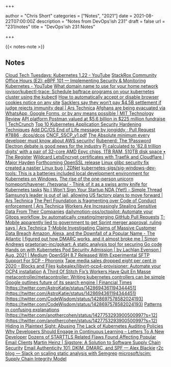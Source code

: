 +++

author = "Chris Short"
categories = ["Notes", "2021"]
date = 2021-08-22T07:00:00Z
description = "Notes from DevOps'ish 231"
draft = false
url = "231/notes"
title = "DevOps'ish 231 Notes"

+++

{{< notes-note >}}

## Notes

[Cloud Tech Tuesdays: Kubernetes 1.22 - YouTube](https://www.youtube.com/watch?v=wKbe0T2E0QQ)
[StackRox Community Office Hours (E2): eBPF 101 — Implementing Security & Monitoring Kubernetes - YouTube](https://www.youtube.com/watch?v=u8EzEC4vC2k)
[What domain name to use for your home network](https://www.ctrl.blog/entry/homenet-domain-name.html)
[iovisor/kubectl-trace: Schedule bpftrace programs on your kubernetes cluster using the kubectl](https://github.com/iovisor/kubectl-trace)
[How to automatically accept or disable browser cookies notice on any site](https://www.hackread.com/how-to-accept-disable-browser-cookies-notice/)
[Sacklers say they won’t pay $4.5B settlement if judge rejects immunity deal | Ars Technica](https://arstechnica.com/tech-policy/2021/08/sacklers-say-they-wont-pay-4-5b-settlement-if-judge-rejects-immunity-deal/)
[Afghans are being evacuated via WhatsApp, Google Forms, or by any means possible | MIT Technology Review](https://www.technologyreview.com/2021/08/17/1032127/afghanistan-kabul-evacuation-whatsapp-google-forms-security/)
[API platform Postman valued at $5.6 billion in $225 million fundraise | TechCrunch](https://techcrunch.com/2021/08/18/api-platform-postman-valued-at-5-6-billion-in-225-million-fundraise/)
[Top 10 Kubernetes Application Security Hardening Techniques](https://blog.aquasec.com/kubernetes-hardening-techniques)
[Add DC/OS End of Life message by jongiddy · Pull Request #7886 · dcos/dcos](https://github.com/dcos/dcos/pull/7886)
[CNCF_SSCP_v1.pdf](https://project.linuxfoundation.org/hubfs/CNCF_SSCP_v1.pdf)
[The Absolute minimum every developer must know about AWS security!](https://blog.cloudyali.io/absolute-minimum-every-developer-must-know-about-aws-security)
[Rubenerd: The 1Password Electron debate is good news for the industry](https://rubenerd.com/1password-electron-flareup-is-good-news/)
[Pi calculated to '62.8 trillion digits' with a pair of 32-core AMD Epyc chips, 1TB RAM, 510TB disk space • The Register](https://www.theregister.com/2021/08/17/pi_world_record_challenged/)
[Wildcard LetsEncrypt certificates with Traefik and Cloudflare | Major Hayden](https://major.io/2021/08/16/wildcard-letsencrypt-certificates-traefik-cloudflare/)
[Forthcoming OpenSSL release](https://mta.openssl.org/pipermail/openssl-announce/2021-August/000205.html)
[Linux glibc security fix created a nastier Linux bug | ZDNet](https://www.zdnet.com/article/linux-glibc-security-fix-created-a-nastier-linux-bug/)
[kubernetes-sigs/sig-windows-dev-tools: This is a batteries included local development environment for Kubernetes on Windows.](https://github.com/kubernetes-sigs/sig-windows-dev-tools/)
[The rise of the one-person unicorn](https://www.nothingventured.com/the-rise-of-the-one-person-unicorn/)
[homeport/havener: /ˈheɪvənə/ - Think of it as a swiss army knife for Kubernetes tasks](https://github.com/homeport/havener)
[No I Won't Sign Your Startup NDA (Yet!) - Simple Thread](https://www.simplethread.com/no-i-wont-sign-your-startup-nda-yet/)
[Samsung’s leader is out of jail, allowing US factory plans to move forward | Ars Technica](https://arstechnica.com/gadgets/2021/08/samsung-leader-jay-y-lee-released-from-prison-on-parole/)
[The Perl Foundation is fragmenting over Code of Conduct enforcement | Ars Technica](https://arstechnica.com/gadgets/2021/08/the-perl-foundation-is-fragmenting-over-code-of-conduct-enforcement/)
[Workers Are Increasingly Stealing Sensitive Data From Their Companies](https://www.businessinsider.com/workers-are-increasingly-stealing-sensitive-data-from-their-companies-2021-8?op=1&scrolla=5eb6d68b7fedc32c19ef33b4)
[dailymotion-oss/octopilot: Automate your Gitops workflow, by automatically creating/merging GitHub Pull Requests](https://github.com/dailymotion-oss/octopilot)
[T-Mobile apparently lied to government to get Sprint merger approval, ruling says | Ars Technica](https://arstechnica.com/tech-policy/2021/08/t-mobile-apparently-lied-to-government-to-get-sprint-merger-approval-ruling-says/)
[T-Mobile Investigating Claims of Massive Customer Data Breach](https://www.vice.com/en/article/akg8wg/tmobile-investigating-customer-data-breach-100-million?utm_source=reddit.com)
[Amazon, Alexa, and the Downfall of a Popular Name - The Atlantic](https://www.theatlantic.com/family/archive/2021/08/amazon-alexa-popular-name/619794/)
[I figured out how DMARC works, and it almost broke me | Simon Andrews](https://simonandrews.ca/articles/how-to-set-up-spf-dkim-dmarc)
[praetorian-inc/gokart: A static analysis tool for securing Go code](https://github.com/praetorian-inc/gokart)
[Hands on with Kubernetes Pod Security Admission | by Lachlan Evenson | Aug, 2021 | Medium](https://medium.com/@LachlanEvenson/hands-on-with-kubernetes-pod-security-admission-b6cac495cd11)
[OpenSSH 8.7 Released With Experimental SFTP Support For SCP - Phoronix](https://www.phoronix.com/scan.php?page=news_item&px=OpenSSH-8.7)
[Tape media sales dropped eight per cent in 2020 – Blocks and Files](https://blocksandfiles.com/2021/08/19/tape-media-sales-dropped-8-per-cent-in-2020/)
[kubealex/libvirt-ocp4-provisioner: Automate your OCP4 installation](https://github.com/kubealex/libvirt-ocp4-provisioner)
[A Third Of Stitch Fix’s Workers Have Quit En Masse](https://www.buzzfeednews.com/article/carolineodonovan/stitch-fix-employees-quitting?scrolla=5eb6d68b7fedc32c19ef33b4)
[metacontroller/metacontroller: Writing kubernetes controllers can be simple](https://github.com/metacontroller/metacontroller)
[Google outlines future of its search engine | Financial Times](https://www.ft.com/content/a78997a7-ad25-40b9-b723-55db143e26db)
[https://twitter.com/AstroKatie/status/1428694361194344451](https://twitter.com/AstroKatie/status/1428694361194344451)
[https://twitter.com/CodeWisdom/status/1428697578582024193](https://twitter.com/CodeWisdom/status/1428697578582024193)
[Patterns in confusing explanations](https://jvns.ca/blog/confusing-explanations/)
[https://twitter.com/anothercohen/status/1427753293900500997?s=12](https://twitter.com/anothercohen/status/1427753293900500997?s=12)
[Hiding in Plaintext Sight: Abusing The Lack of Kubernetes Auditing Policies](https://www.lacework.com/blog/hiding-in-plaintext-sight-abusing-the-lack-of-kubernetes-auditing-policies/)
[Why Developers Should Engage in Continuous Learning – Letters To A New Developer](https://letterstoanewdeveloper.com/2021/08/16/why-developers-should-engage-in-continuous-learning/)
[Dozens of STARTTLS Related Flaws Found Affecting Popular Email Clients](https://thehackernews.com/2021/08/dozens-of-starttls-related-flaws-found.html?m=1)
[Martin Heinz | Sigstore: A Solution to Software Supply Chain Security](https://martinheinz.dev/blog/55?utm_source=rss&utm_medium=referral&utm_campaign=blog_post_55)
[Email Authenticity 101: DKIM, DMARC, and SPF — Alex Blackie](https://www.alexblackie.com/articles/email-authenticity-dkim-spf-dmarc/)
[r2c blog — Slack on scaling static analysis with Semgrep](https://r2c.dev/blog/2021/slack-presents-semgrep-at-def-con-appsec-village/)
[microsoft/scim: Supply Chain Integrity Model](https://github.com/microsoft/scim)